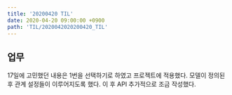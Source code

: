 ```yaml
---
title: '20200420 TIL'
date: 2020-04-20 09:00:00 +0900
path: 'TIL/2020042020200420_TIL'
---
```


## 업무

17일에 고민했던 내용은 1번을 선택하기로 하였고 프로젝트에 적용했다. 모델이 정의된 후 관계 설정들이 이루어지도록 했다. 이 후 API 추가적으로 조금 작성했다.
